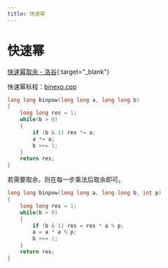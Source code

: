 ```yaml
---
title: 快速幂
---
```


# 快速幂

[快速幂取余 - 洛谷](https://www.luogu.com.cn/problem/P1226){:target="_blank"}

快速幂标程：[binexp.cpp](https://github.com/x4Cx58x54/data-structures-and-algorithms/blob/master/mathematics/binexp.cpp)


```cpp
long long binpow(long long a, long long b)
{
    long long res = 1;
    while(b > 0)
    {
        if (b & 1) res *= a;
        a *= a;
        b >>= 1;
    }
    return res;
}
```

若需要取余，则在每一步乘法后取余即可。

```cpp
long long binpow(long long a, long long b, int p)
{
    long long res = 1;
    while(b > 0)
    {
        if (b & 1) res = res * a % p;
        a = a * a % p;
        b >>= 1;
    }
    return res;
}
```
